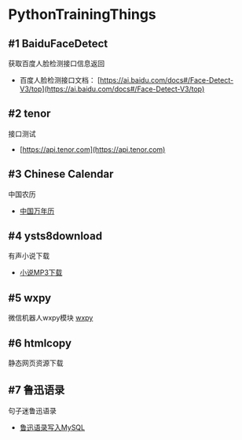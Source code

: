 # PythonTrainingThings
## #1 BaiduFaceDetect

获取百度人脸检测接口信息返回
- 百度人脸检测接口文档：
[https://ai.baidu.com/docs#/Face-Detect-V3/top](https://ai.baidu.com/docs#/Face-Detect-V3/top)

## #2 tenor

接口测试
- [https://api.tenor.com](https://api.tenor.com)

## #3 Chinese Calendar

中国农历
- [中国万年历](https://wannianrili.51240.com/)

## #4 ysts8download

有声小说下载
- [小说MP3下载](https://www.ysts8.com/)

## #5 wxpy

微信机器人wxpy模块
[wxpy](https://github.com/youfou/wxpy)

## #6 htmlcopy

静态网页资源下载

## #7 鲁迅语录

句子迷鲁迅语录
- [鲁迅语录写入MySQL](https://www.juzimi.com/writer/%E9%B2%81%E8%BF%85)

